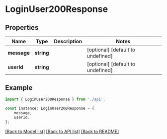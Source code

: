 # LoginUser200Response


## Properties

Name | Type | Description | Notes
------------ | ------------- | ------------- | -------------
**message** | **string** |  | [optional] [default to undefined]
**userId** | **string** |  | [optional] [default to undefined]

## Example

```typescript
import { LoginUser200Response } from './api';

const instance: LoginUser200Response = {
    message,
    userId,
};
```

[[Back to Model list]](../README.md#documentation-for-models) [[Back to API list]](../README.md#documentation-for-api-endpoints) [[Back to README]](../README.md)
